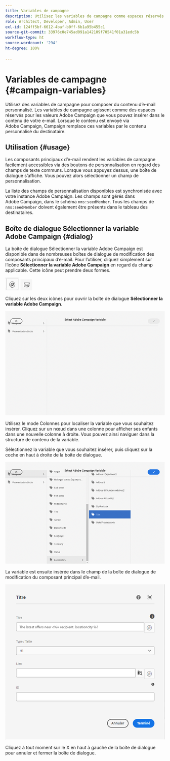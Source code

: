 ```yaml
---
title: Variables de campagne
description: Utilisez les variables de campagne comme espaces réservés pour composer du contenu d’e-mail personnalisé.
role: Architect, Developer, Admin, User
exl-id: 124ff5bf-6612-4baf-b0ff-6b1a95b455c1
source-git-commit: 33976c0e745ad091a142109f70541f01a31edc5b
workflow-type: ht
source-wordcount: '294'
ht-degree: 100%

---
```



# Variables de campagne {#campaign-variables}

Utilisez des variables de campagne pour composer du contenu d’e-mail personnalisé. Les variables de campagne agissent comme des espaces réservés pour les valeurs Adobe Campaign que vous pouvez insérer dans le contenu de votre e-mail. Lorsque le contenu est envoyé via Adobe Campaign, Campaign remplace ces variables par le contenu personnalisé du destinataire.

## Utilisation {#usage}

Les composants principaux d’e-mail rendent les variables de campagne facilement accessibles via des boutons de personnalisation en regard des champs de texte communs. Lorsque vous appuyez dessus, une boîte de dialogue s’affiche. Vous pouvez alors sélectionner un champ de personnalisation.

La liste des champs de personnalisation disponibles est synchronisée avec votre instance Adobe Campaign. Les champs sont gérés dans Adobe Campaign, dans le schéma `nms:seedMember`. Tous les champs de `nms:seedMember` doivent également être présents dans le tableau des destinataires.

## Boîte de dialogue Sélectionner la variable Adobe Campaign {#dialog}

La boîte de dialogue Sélectionner la variable Adobe Campaign est disponible dans de nombreuses boîtes de dialogue de modification des composants principaux d’e-mail. Pour l’utiliser, cliquez simplement sur l’icône **Sélectionner la variable Adobe Campaign** en regard du champ applicable. Cette icône peut prendre deux formes.

![Bouton Adobe Campaign](/help/email/assets/campaign-button.png)
![Icône Sélectionner la variable Adobe Campaign](/help/email/assets/select-adobe-campaign-variable-icon.png)

Cliquez sur les deux icônes pour ouvrir la boîte de dialogue **Sélectionner la variable Adobe Campaign**.

![Boîte de dialogue Sélectionner la variable Adobe Campaign](assets/select-campaign-variable-dialog.png)

Utilisez le mode Colonnes pour localiser la variable que vous souhaitez insérer. Cliquez sur un nœud dans une colonne pour afficher ses enfants dans une nouvelle colonne à droite. Vous pouvez ainsi naviguer dans la structure de contenu de la variable.

Sélectionnez la variable que vous souhaitez insérer, puis cliquez sur la coche en haut à droite de la boîte de dialogue.

![Variable Adobe Campaign sélectionnée](assets/select-campaign-variable-dialog-selected.png)

La variable est ensuite insérée dans le champ de la boîte de dialogue de modification du composant principal d’e-mail.

![Variable de campagne insérée dans la boîte de dialogue de modification](assets/campaign-variable.png)

Cliquez à tout moment sur le X en haut à gauche de la boîte de dialogue pour annuler et fermer la boîte de dialogue.
